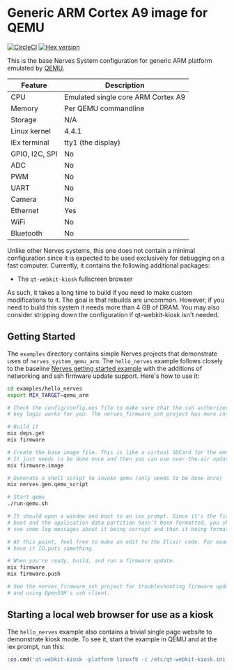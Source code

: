 # Generic ARM Cortex A9 image for QEMU

[![CircleCI](https://circleci.com/gh/nerves-project/nerves_system_qemu_arm.svg?style=svg)](https://circleci.com/gh/nerves-project/nerves_system_qemu_arm)
[![Hex version](https://img.shields.io/hexpm/v/nerves_system_qemu_arm.svg "Hex version")](https://hex.pm/packages/nerves_system_qemu_arm)

This is the base Nerves System configuration for generic ARM platform emulated
by [QEMU](https://www.qemu.org/).

| Feature              | Description                     |
| -------------------- | ------------------------------- |
| CPU                  | Emulated single core ARM Cortex A9 |
| Memory               | Per QEMU commandline            |
| Storage              | N/A                             |
| Linux kernel         | 4.4.1                           |
| IEx terminal         | tty1 (the display)              |
| GPIO, I2C, SPI       | No                              |
| ADC                  | No                              |
| PWM                  | No                              |
| UART                 | No                              |
| Camera               | No                              |
| Ethernet             | Yes                             |
| WiFi                 | No                              |
| Bluetooth            | No                              |

Unlike other Nerves systems, this one does not contain a minimal configuration
since it is expected to be used exclusively for debugging on a fast computer.
Currently, it contains the following additional packages:

* The `qt-webkit-kiosk` fullscreen browser

As such, it takes a long time to build if you need to make custom modifications
to it. The goal is that rebuilds are uncommon. However, if you need to build
this system it needs more than 4 GB of DRAM. You may also consider stripping
down the configuration if qt-webkit-kiosk isn't needed.

## Getting Started

The `examples` directory contains simple Nerves projects that demonstrate
uses of `nerves_system_qemu_arm`. The `hello_nerves` example follows closely to
the baseline [Nerves getting started
example](https://hexdocs.pm/nerves/getting-started.html) with the additions of
networking and ssh firmware update support. Here's how to use it:

```bash
cd examples/hello_nerves
export MIX_TARGET=qemu_arm

# Check the config/config.exs file to make sure that the ssh authorized
# key logic works for you. The nerves_firmware_ssh project has more info.

# Build it
mix deps.get
mix firmware

# Create the base image file. This is like a virtual SDCard for the emulator.
# It just needs to be done once and then you can use over-the-air updates
mix firmware.image

# Generate a shell script to invoke qemu (only needs to be done once)
mix nerves.gen.qemu_script

# Start qemu
./run-qemu.sh

# It should open a window and boot to an iex prompt. Since it's the first
# boot and the application data partition hasn't been formatted, you should
# see some log messages about it being corrupt and then it being formatted.

# At this point, feel free to make an edit to the Elixir code. For example,
# have it IO.puts something.

# When you're ready, build, and run a firmware update.
mix firmware
mix firmware.push

# See the nerves_firmware_ssh project for troubleshooting firmware updates
# and using OpenSSH's ssh client.
```

## Starting a local web browser for use as a kiosk

The `hello_nerves` example also contains a trivial single page website to
demonstrate kiosk mode. To see it, start the example in QEMU and at the iex
prompt, run this:

```elixir
:os.cmd('qt-webkit-kiosk -platform linuxfb -c /etc/qt-webkit-kiosk.ini').
```
